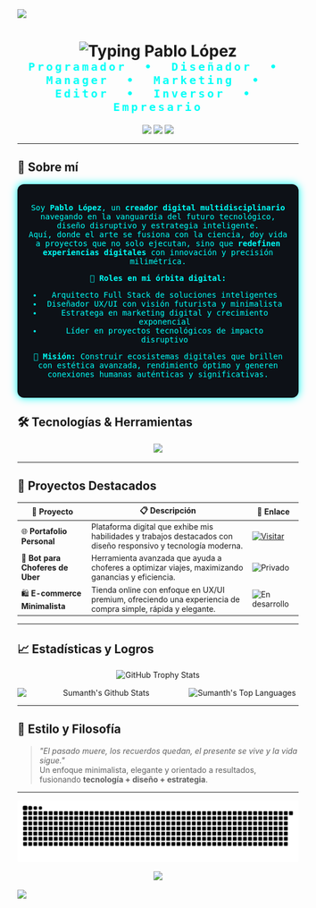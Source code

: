 <!-- Banner compacto y elegante -->
<img src="https://user-images.githubusercontent.com/73097560/115834477-dbab4500-a447-11eb-908a-139a6edaec5c.gif">

<!-- Título animado con tipografía futurista -->
<h1 align="center">
  <img src="https://readme-typing-svg.herokuapp.com?font=Orbitron&weight=700&size=48&pause=1000&color=00FFF7&center=true&vCenter=true&width=800&lines=Hola,+soy+Pablo+L%C3%B3pez" alt="Typing Pablo López" />
</h1>

<!-- Subtítulo futurista -->
<p align="center" style="color:#00FFF7; font-family: 'Orbitron', monospace; font-size: 20px; font-weight: 600; letter-spacing: 4px; margin-top: -20px;">
  Programador &nbsp;&bull;&nbsp; Diseñador &nbsp;&bull;&nbsp; Manager &nbsp;&bull;&nbsp; Marketing &nbsp;&bull;&nbsp; Editor &nbsp;&bull;&nbsp; Inversor &nbsp;&bull;&nbsp; Empresario
</p>

<!-- Badges de contacto -->
<p align="center">
  <a href="https://pablocv.rf.gd"><img src="https://img.shields.io/badge/🌐%20Portafolio-000000?style=for-the-badge&logo=vercel&logoColor=white" /></a>
  <a href="mailto:nevuwuaze@gmail.com"><img src="https://img.shields.io/badge/📧%20Email-EA4335?style=for-the-badge&logo=gmail&logoColor=white" /></a>
  <a href="https://github.com/nevuwuaze"><img src="https://img.shields.io/badge/GitHub-181717?style=for-the-badge&logo=github&logoColor=white" /></a>
</p>

---
## 🖤 Sobre mí

<div align="center" style="font-family: 'Orbitron', monospace; color: #00FFF7; background: #0D1117; padding: 20px; border-radius: 12px; box-shadow: 0 0 15px #00FFF7;">
  
Soy **Pablo López**, un **creador digital multidisciplinario** navegando en la vanguardia del futuro tecnológico, diseño disruptivo y estrategia inteligente.  
Aquí, donde el arte se fusiona con la ciencia, doy vida a proyectos que no solo ejecutan, sino que **redefinen experiencias digitales** con innovación y precisión milimétrica.

🚀 **Roles en mi órbita digital:**  
- Arquitecto Full Stack de soluciones inteligentes  
- Diseñador UX/UI con visión futurista y minimalista  
- Estratega en marketing digital y crecimiento exponencial  
- Líder en proyectos tecnológicos de impacto disruptivo  

🎯 **Misión:** Construir ecosistemas digitales que brillen con estética avanzada, rendimiento óptimo y generen conexiones humanas auténticas y significativas.

</div>

## 🛠 Tecnologías & Herramientas

<p align="center">
  <img src="https://skillicons.dev/icons?i=html,css,js,ts,react,nextjs,nodejs,python,php,java,c,cpp,ruby,go,swift,kotlin,rust,dart,elixir,scala,mysql,postgres,redis,mongodb,docker,kubernetes,terraform,ansible,figma,photoshop,illustrator,git,github,linux,windows,macos,wordpress,bootstrap,tailwind,vscode,webpack,babel,graphql,firebase,jenkins" />
</p>



---

## 🚀 Proyectos Destacados

| 🚀 **Proyecto**               | 📋 **Descripción**                                                                 | 🔗 **Enlace**                                                                                       |
|------------------------------|-----------------------------------------------------------------------------------|---------------------------------------------------------------------------------------------------|
| 🌐 **Portafolio Personal**    | Plataforma digital que exhibe mis habilidades y trabajos destacados con diseño responsivo y tecnología moderna. | [![Visitar](https://img.shields.io/badge/Visitar%20Portafolio-00FFF7?style=for-the-badge&logo=vercel&logoColor=black)](https://pablocv.rf.gd) |
| 🤖 **Bot para Choferes de Uber** | Herramienta avanzada que ayuda a choferes a optimizar viajes, maximizando ganancias y eficiencia.                   | ![Privado](https://img.shields.io/badge/Privado-FF4B4B?style=for-the-badge&logo=lock&logoColor=white)                                    |
| 🛍 **E-commerce Minimalista** | Tienda online con enfoque en UX/UI premium, ofreciendo una experiencia de compra simple, rápida y elegante.          | ![En desarrollo](https://img.shields.io/badge/En%20Desarrollo-FFD93B?style=for-the-badge&logo=progress&logoColor=black)                 |

---

## 📈 Estadísticas y Logros


<p align="center" style="margin-top: 10px;">
  <img src="https://github-profile-trophy.vercel.app/?username=nevuwuaze&theme=radical&no-frame=true&no-bg=true&margin-w=5&margin-h=5&row=1" height="140" alt="GitHub Trophy Stats" />
</p>

<p align="center" style="margin-top: 15px;">
  <img align="left" src="https://github-readme-stats.sumanth-talluri.vercel.app/api?username=nevuwuaze&show_icons=true&title_color=fff&icon_color=79ff97&text_color=efefef&bg_color=24292e" alt="Sumanth's Github Stats" width="60%">
  
<img src="https://github-readme-stats.sumanth-talluri.vercel.app/api/top-langs/?username=nevuwuaze&show_icons=true&hide_border=true&theme=radical" width="37%" alt="Sumanth's Top Languages">

</p>

---

## 🎨 Estilo y Filosofía
> *"El pasado muere, los recuerdos quedan, el presente se vive y la vida sigue."*  
Un enfoque minimalista, elegante y orientado a resultados, fusionando **tecnología + diseño + estrategia**.

---

<!-- Footer animado -->
<p align="center">
  <img src="https://github.com/StefanosSt/StefanosSt/blob/main/github-user-contribution.svg" alt="snake">
</p>
<p align="center">
  <img src="https://capsule-render.vercel.app/api?type=waving&color=0:000000,100:434343&height=120&section=footer"/>
</p>

<img src="https://user-images.githubusercontent.com/73097560/115834477-dbab4500-a447-11eb-908a-139a6edaec5c.gif">
